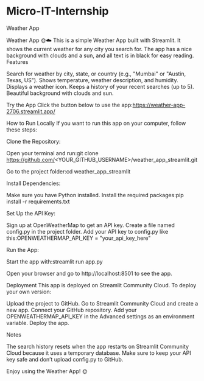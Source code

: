 # Micro-IT-Internship
Weather App

Weather App 🌞☁️
This is a simple Weather App built with Streamlit. It shows the current weather for any city you search for. The app has a nice background with clouds and a sun, and all text is in black for easy reading.
Features

Search for weather by city, state, or country (e.g., "Mumbai" or "Austin, Texas, US").
Shows temperature, weather description, and humidity.
Displays a weather icon.
Keeps a history of your recent searches (up to 5).
Beautiful background with clouds and sun.

Try the App
Click the button below to use the app:https://weather-app-2706.streamlit.app/

How to Run Locally
If you want to run this app on your computer, follow these steps:

Clone the Repository:

Open your terminal and run:git clone https://github.com/<YOUR_GITHUB_USERNAME>/weather_app_streamlit.git


Go to the project folder:cd weather_app_streamlit




Install Dependencies:

Make sure you have Python installed.
Install the required packages:pip install -r requirements.txt




Set Up the API Key:

Sign up at OpenWeatherMap to get an API key.
Create a file named config.py in the project folder.
Add your API key to config.py like this:OPENWEATHERMAP_API_KEY = "your_api_key_here"




Run the App:

Start the app with:streamlit run app.py


Open your browser and go to http://localhost:8501 to see the app.



Deployment
This app is deployed on Streamlit Community Cloud. To deploy your own version:

Upload the project to GitHub.
Go to Streamlit Community Cloud and create a new app.
Connect your GitHub repository.
Add your OPENWEATHERMAP_API_KEY in the Advanced settings as an environment variable.
Deploy the app.

Notes

The search history resets when the app restarts on Streamlit Community Cloud because it uses a temporary database.
Make sure to keep your API key safe and don’t upload config.py to GitHub.

Enjoy using the Weather App! 🌞

